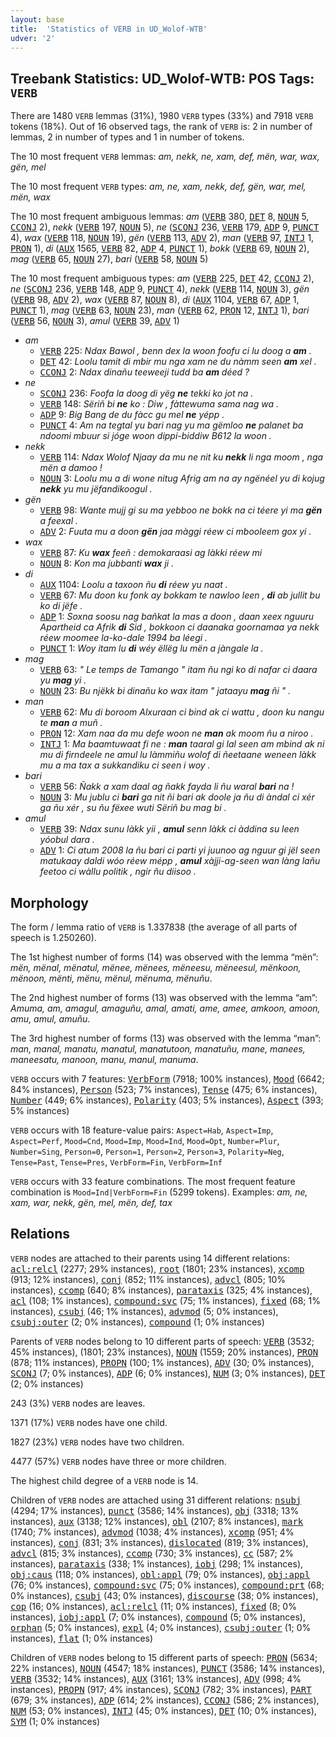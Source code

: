 ```yaml
---
layout: base
title:  'Statistics of VERB in UD_Wolof-WTB'
udver: '2'
---
```


## Treebank Statistics: UD_Wolof-WTB: POS Tags: `VERB`

There are 1480 `VERB` lemmas (31%), 1980 `VERB` types (33%) and 7918 `VERB` tokens (18%).
Out of 16 observed tags, the rank of `VERB` is: 2 in number of lemmas, 2 in number of types and 1 in number of tokens.

The 10 most frequent `VERB` lemmas: <em>am, nekk, ne, xam, def, mën, war, wax, gën, mel</em>

The 10 most frequent `VERB` types:  <em>am, ne, xam, nekk, def, gën, war, mel, mën, wax</em>

The 10 most frequent ambiguous lemmas: <em>am</em> (<tt><a href="wo_wtb-pos-VERB.html">VERB</a></tt> 380, <tt><a href="wo_wtb-pos-DET.html">DET</a></tt> 8, <tt><a href="wo_wtb-pos-NOUN.html">NOUN</a></tt> 5, <tt><a href="wo_wtb-pos-CCONJ.html">CCONJ</a></tt> 2), <em>nekk</em> (<tt><a href="wo_wtb-pos-VERB.html">VERB</a></tt> 197, <tt><a href="wo_wtb-pos-NOUN.html">NOUN</a></tt> 5), <em>ne</em> (<tt><a href="wo_wtb-pos-SCONJ.html">SCONJ</a></tt> 236, <tt><a href="wo_wtb-pos-VERB.html">VERB</a></tt> 179, <tt><a href="wo_wtb-pos-ADP.html">ADP</a></tt> 9, <tt><a href="wo_wtb-pos-PUNCT.html">PUNCT</a></tt> 4), <em>wax</em> (<tt><a href="wo_wtb-pos-VERB.html">VERB</a></tt> 118, <tt><a href="wo_wtb-pos-NOUN.html">NOUN</a></tt> 19), <em>gën</em> (<tt><a href="wo_wtb-pos-VERB.html">VERB</a></tt> 113, <tt><a href="wo_wtb-pos-ADV.html">ADV</a></tt> 2), <em>man</em> (<tt><a href="wo_wtb-pos-VERB.html">VERB</a></tt> 97, <tt><a href="wo_wtb-pos-INTJ.html">INTJ</a></tt> 1, <tt><a href="wo_wtb-pos-PRON.html">PRON</a></tt> 1), <em>di</em> (<tt><a href="wo_wtb-pos-AUX.html">AUX</a></tt> 1565, <tt><a href="wo_wtb-pos-VERB.html">VERB</a></tt> 82, <tt><a href="wo_wtb-pos-ADP.html">ADP</a></tt> 4, <tt><a href="wo_wtb-pos-PUNCT.html">PUNCT</a></tt> 1), <em>bokk</em> (<tt><a href="wo_wtb-pos-VERB.html">VERB</a></tt> 69, <tt><a href="wo_wtb-pos-NOUN.html">NOUN</a></tt> 2), <em>mag</em> (<tt><a href="wo_wtb-pos-VERB.html">VERB</a></tt> 65, <tt><a href="wo_wtb-pos-NOUN.html">NOUN</a></tt> 27), <em>bari</em> (<tt><a href="wo_wtb-pos-VERB.html">VERB</a></tt> 58, <tt><a href="wo_wtb-pos-NOUN.html">NOUN</a></tt> 5)

The 10 most frequent ambiguous types:  <em>am</em> (<tt><a href="wo_wtb-pos-VERB.html">VERB</a></tt> 225, <tt><a href="wo_wtb-pos-DET.html">DET</a></tt> 42, <tt><a href="wo_wtb-pos-CCONJ.html">CCONJ</a></tt> 2), <em>ne</em> (<tt><a href="wo_wtb-pos-SCONJ.html">SCONJ</a></tt> 236, <tt><a href="wo_wtb-pos-VERB.html">VERB</a></tt> 148, <tt><a href="wo_wtb-pos-ADP.html">ADP</a></tt> 9, <tt><a href="wo_wtb-pos-PUNCT.html">PUNCT</a></tt> 4), <em>nekk</em> (<tt><a href="wo_wtb-pos-VERB.html">VERB</a></tt> 114, <tt><a href="wo_wtb-pos-NOUN.html">NOUN</a></tt> 3), <em>gën</em> (<tt><a href="wo_wtb-pos-VERB.html">VERB</a></tt> 98, <tt><a href="wo_wtb-pos-ADV.html">ADV</a></tt> 2), <em>wax</em> (<tt><a href="wo_wtb-pos-VERB.html">VERB</a></tt> 87, <tt><a href="wo_wtb-pos-NOUN.html">NOUN</a></tt> 8), <em>di</em> (<tt><a href="wo_wtb-pos-AUX.html">AUX</a></tt> 1104, <tt><a href="wo_wtb-pos-VERB.html">VERB</a></tt> 67, <tt><a href="wo_wtb-pos-ADP.html">ADP</a></tt> 1, <tt><a href="wo_wtb-pos-PUNCT.html">PUNCT</a></tt> 1), <em>mag</em> (<tt><a href="wo_wtb-pos-VERB.html">VERB</a></tt> 63, <tt><a href="wo_wtb-pos-NOUN.html">NOUN</a></tt> 23), <em>man</em> (<tt><a href="wo_wtb-pos-VERB.html">VERB</a></tt> 62, <tt><a href="wo_wtb-pos-PRON.html">PRON</a></tt> 12, <tt><a href="wo_wtb-pos-INTJ.html">INTJ</a></tt> 1), <em>bari</em> (<tt><a href="wo_wtb-pos-VERB.html">VERB</a></tt> 56, <tt><a href="wo_wtb-pos-NOUN.html">NOUN</a></tt> 3), <em>amul</em> (<tt><a href="wo_wtb-pos-VERB.html">VERB</a></tt> 39, <tt><a href="wo_wtb-pos-ADV.html">ADV</a></tt> 1)


* <em>am</em>
  * <tt><a href="wo_wtb-pos-VERB.html">VERB</a></tt> 225: <em>Ndax Bawol , benn dex la woon foofu ci lu doog a <b>am</b> .</em>
  * <tt><a href="wo_wtb-pos-DET.html">DET</a></tt> 42: <em>Loolu tamit di mbir mu nga xam ne du nàmm seen <b>am</b> xel .</em>
  * <tt><a href="wo_wtb-pos-CCONJ.html">CCONJ</a></tt> 2: <em>Ndax dinañu teeweeji tudd ba <b>am</b> déed ?</em>
* <em>ne</em>
  * <tt><a href="wo_wtb-pos-SCONJ.html">SCONJ</a></tt> 236: <em>Foofa la doog di yëg <b>ne</b> tekki ko jot na .</em>
  * <tt><a href="wo_wtb-pos-VERB.html">VERB</a></tt> 148: <em>Sëriñ bi <b>ne</b> ko : Diw , fàttewuma sama nag wa .</em>
  * <tt><a href="wo_wtb-pos-ADP.html">ADP</a></tt> 9: <em>Big Bang de du fàcc gu mel <b>ne</b> yépp .</em>
  * <tt><a href="wo_wtb-pos-PUNCT.html">PUNCT</a></tt> 4: <em>Am na tegtal yu bari nag yu ma gëmloo <b>ne</b> palanet ba ndoomi mbuur si jóge woon dippi-biddiw B612 la woon .</em>
* <em>nekk</em>
  * <tt><a href="wo_wtb-pos-VERB.html">VERB</a></tt> 114: <em>Ndax Wolof Njaay da mu ne nit ku <b>nekk</b> li nga moom , nga mën a damoo !</em>
  * <tt><a href="wo_wtb-pos-NOUN.html">NOUN</a></tt> 3: <em>Loolu mu a di wone nitug Afrig am na ay ngënéel yu di kojug <b>nekk</b> yu mu jëfandikoogul .</em>
* <em>gën</em>
  * <tt><a href="wo_wtb-pos-VERB.html">VERB</a></tt> 98: <em>Wante mujj gi su ma yebboo ne bokk na ci téere yi ma <b>gën</b> a feexal .</em>
  * <tt><a href="wo_wtb-pos-ADV.html">ADV</a></tt> 2: <em>Fuuta mu a doon <b>gën</b> jaa màggi réew ci mbooleem gox yi .</em>
* <em>wax</em>
  * <tt><a href="wo_wtb-pos-VERB.html">VERB</a></tt> 87: <em>Ku <b>wax</b> feeñ : demokaraasi ag làkki réew mi</em>
  * <tt><a href="wo_wtb-pos-NOUN.html">NOUN</a></tt> 8: <em>Kon ma jubbanti <b>wax</b> ji .</em>
* <em>di</em>
  * <tt><a href="wo_wtb-pos-AUX.html">AUX</a></tt> 1104: <em>Loolu a taxoon ñu <b>di</b> réew yu naat .</em>
  * <tt><a href="wo_wtb-pos-VERB.html">VERB</a></tt> 67: <em>Mu doon ku fonk ay bokkam te nawloo leen , <b>di</b> ab jullit bu ko di jëfe .</em>
  * <tt><a href="wo_wtb-pos-ADP.html">ADP</a></tt> 1: <em>Soxna soosu nag bañkat la mas a doon , daan xeex nguuru Apartheid ca Afrik <b>di</b> Sid , bokkoon ci daanaka goornamaa ya nekk réew moomee la-ko-dale 1994 ba léegi .</em>
  * <tt><a href="wo_wtb-pos-PUNCT.html">PUNCT</a></tt> 1: <em>Woy itam lu <b>di</b> wéy ëllëg lu mën a jàngale la .</em>
* <em>mag</em>
  * <tt><a href="wo_wtb-pos-VERB.html">VERB</a></tt> 63: <em>" Le temps de Tamango " itam ñu ngi ko di nafar ci daara yu <b>mag</b> yi .</em>
  * <tt><a href="wo_wtb-pos-NOUN.html">NOUN</a></tt> 23: <em>Bu njëkk bi dinañu ko wax itam " jataayu <b>mag</b> ñi " .</em>
* <em>man</em>
  * <tt><a href="wo_wtb-pos-VERB.html">VERB</a></tt> 62: <em>Mu di boroom Alxuraan ci bind ak ci wattu , doon ku nangu te <b>man</b> a muñ .</em>
  * <tt><a href="wo_wtb-pos-PRON.html">PRON</a></tt> 12: <em>Xam naa da mu defe woon ne <b>man</b> ak moom ñu a niroo .</em>
  * <tt><a href="wo_wtb-pos-INTJ.html">INTJ</a></tt> 1: <em>Ma baamtuwaat fi ne : <b>man</b> taaral gi lal seen am mbind ak ni mu di firndeele ne amul lu làmmiñu wolof di ñeetaane weneen làkk mu a ma tax a sukkandiku ci seen i woy .</em>
* <em>bari</em>
  * <tt><a href="wo_wtb-pos-VERB.html">VERB</a></tt> 56: <em>Ñakk a xam daal ag ñakk fayda li ñu waral <b>bari</b> na !</em>
  * <tt><a href="wo_wtb-pos-NOUN.html">NOUN</a></tt> 3: <em>Mu jublu ci <b>bari</b> ga nit ñi bari ak doole ja ñu di àndal ci xér ga ñu xér , su ñu fëxee wuti Sëriñ bu mag bi .</em>
* <em>amul</em>
  * <tt><a href="wo_wtb-pos-VERB.html">VERB</a></tt> 39: <em>Ndax sunu làkk yii , <b>amul</b> senn làkk ci àddina su leen yóobul dara .</em>
  * <tt><a href="wo_wtb-pos-ADV.html">ADV</a></tt> 1: <em>Ci atum 2008 la ñu bari ci parti yi juunoo ag nguur gi jël seen matukaay daldi wóo réew mépp , <b>amul</b> xàjji-ag-seen wan làng lañu feetoo ci wàllu politik , ngir ñu diisoo .</em>

## Morphology

The form / lemma ratio of `VERB` is 1.337838 (the average of all parts of speech is 1.250260).

The 1st highest number of forms (14) was observed with the lemma “mën”: <em>mën, mënal, mënatul, mënee, mënees, mëneesu, mëneesul, mënkoon, mënoon, mënti, mënu, mënul, mënuma, mënuñu</em>.

The 2nd highest number of forms (13) was observed with the lemma “am”: <em>Amuma, am, amagul, amaguñu, amal, amati, ame, amee, amkoon, amoon, amu, amul, amuñu</em>.

The 3rd highest number of forms (13) was observed with the lemma “man”: <em>man, manal, manatu, manatul, manatutoon, manatuñu, mane, manees, maneesatu, manoon, manu, manul, manuma</em>.

`VERB` occurs with 7 features: <tt><a href="wo_wtb-feat-VerbForm.html">VerbForm</a></tt> (7918; 100% instances), <tt><a href="wo_wtb-feat-Mood.html">Mood</a></tt> (6642; 84% instances), <tt><a href="wo_wtb-feat-Person.html">Person</a></tt> (523; 7% instances), <tt><a href="wo_wtb-feat-Tense.html">Tense</a></tt> (475; 6% instances), <tt><a href="wo_wtb-feat-Number.html">Number</a></tt> (449; 6% instances), <tt><a href="wo_wtb-feat-Polarity.html">Polarity</a></tt> (403; 5% instances), <tt><a href="wo_wtb-feat-Aspect.html">Aspect</a></tt> (393; 5% instances)

`VERB` occurs with 18 feature-value pairs: `Aspect=Hab`, `Aspect=Imp`, `Aspect=Perf`, `Mood=Cnd`, `Mood=Imp`, `Mood=Ind`, `Mood=Opt`, `Number=Plur`, `Number=Sing`, `Person=0`, `Person=1`, `Person=2`, `Person=3`, `Polarity=Neg`, `Tense=Past`, `Tense=Pres`, `VerbForm=Fin`, `VerbForm=Inf`

`VERB` occurs with 33 feature combinations.
The most frequent feature combination is `Mood=Ind|VerbForm=Fin` (5299 tokens).
Examples: <em>am, ne, xam, war, nekk, gën, mel, mën, def, tax</em>


## Relations

`VERB` nodes are attached to their parents using 14 different relations: <tt><a href="wo_wtb-dep-acl-relcl.html">acl:relcl</a></tt> (2277; 29% instances), <tt><a href="wo_wtb-dep-root.html">root</a></tt> (1801; 23% instances), <tt><a href="wo_wtb-dep-xcomp.html">xcomp</a></tt> (913; 12% instances), <tt><a href="wo_wtb-dep-conj.html">conj</a></tt> (852; 11% instances), <tt><a href="wo_wtb-dep-advcl.html">advcl</a></tt> (805; 10% instances), <tt><a href="wo_wtb-dep-ccomp.html">ccomp</a></tt> (640; 8% instances), <tt><a href="wo_wtb-dep-parataxis.html">parataxis</a></tt> (325; 4% instances), <tt><a href="wo_wtb-dep-acl.html">acl</a></tt> (108; 1% instances), <tt><a href="wo_wtb-dep-compound-svc.html">compound:svc</a></tt> (75; 1% instances), <tt><a href="wo_wtb-dep-fixed.html">fixed</a></tt> (68; 1% instances), <tt><a href="wo_wtb-dep-csubj.html">csubj</a></tt> (46; 1% instances), <tt><a href="wo_wtb-dep-advmod.html">advmod</a></tt> (5; 0% instances), <tt><a href="wo_wtb-dep-csubj-outer.html">csubj:outer</a></tt> (2; 0% instances), <tt><a href="wo_wtb-dep-compound.html">compound</a></tt> (1; 0% instances)

Parents of `VERB` nodes belong to 10 different parts of speech: <tt><a href="wo_wtb-pos-VERB.html">VERB</a></tt> (3532; 45% instances),  (1801; 23% instances), <tt><a href="wo_wtb-pos-NOUN.html">NOUN</a></tt> (1559; 20% instances), <tt><a href="wo_wtb-pos-PRON.html">PRON</a></tt> (878; 11% instances), <tt><a href="wo_wtb-pos-PROPN.html">PROPN</a></tt> (100; 1% instances), <tt><a href="wo_wtb-pos-ADV.html">ADV</a></tt> (30; 0% instances), <tt><a href="wo_wtb-pos-SCONJ.html">SCONJ</a></tt> (7; 0% instances), <tt><a href="wo_wtb-pos-ADP.html">ADP</a></tt> (6; 0% instances), <tt><a href="wo_wtb-pos-NUM.html">NUM</a></tt> (3; 0% instances), <tt><a href="wo_wtb-pos-DET.html">DET</a></tt> (2; 0% instances)

243 (3%) `VERB` nodes are leaves.

1371 (17%) `VERB` nodes have one child.

1827 (23%) `VERB` nodes have two children.

4477 (57%) `VERB` nodes have three or more children.

The highest child degree of a `VERB` node is 14.

Children of `VERB` nodes are attached using 31 different relations: <tt><a href="wo_wtb-dep-nsubj.html">nsubj</a></tt> (4294; 17% instances), <tt><a href="wo_wtb-dep-punct.html">punct</a></tt> (3586; 14% instances), <tt><a href="wo_wtb-dep-obj.html">obj</a></tt> (3318; 13% instances), <tt><a href="wo_wtb-dep-aux.html">aux</a></tt> (3138; 12% instances), <tt><a href="wo_wtb-dep-obl.html">obl</a></tt> (2107; 8% instances), <tt><a href="wo_wtb-dep-mark.html">mark</a></tt> (1740; 7% instances), <tt><a href="wo_wtb-dep-advmod.html">advmod</a></tt> (1038; 4% instances), <tt><a href="wo_wtb-dep-xcomp.html">xcomp</a></tt> (951; 4% instances), <tt><a href="wo_wtb-dep-conj.html">conj</a></tt> (831; 3% instances), <tt><a href="wo_wtb-dep-dislocated.html">dislocated</a></tt> (819; 3% instances), <tt><a href="wo_wtb-dep-advcl.html">advcl</a></tt> (815; 3% instances), <tt><a href="wo_wtb-dep-ccomp.html">ccomp</a></tt> (730; 3% instances), <tt><a href="wo_wtb-dep-cc.html">cc</a></tt> (587; 2% instances), <tt><a href="wo_wtb-dep-parataxis.html">parataxis</a></tt> (338; 1% instances), <tt><a href="wo_wtb-dep-iobj.html">iobj</a></tt> (298; 1% instances), <tt><a href="wo_wtb-dep-obj-caus.html">obj:caus</a></tt> (118; 0% instances), <tt><a href="wo_wtb-dep-obl-appl.html">obl:appl</a></tt> (79; 0% instances), <tt><a href="wo_wtb-dep-obj-appl.html">obj:appl</a></tt> (76; 0% instances), <tt><a href="wo_wtb-dep-compound-svc.html">compound:svc</a></tt> (75; 0% instances), <tt><a href="wo_wtb-dep-compound-prt.html">compound:prt</a></tt> (68; 0% instances), <tt><a href="wo_wtb-dep-csubj.html">csubj</a></tt> (43; 0% instances), <tt><a href="wo_wtb-dep-discourse.html">discourse</a></tt> (38; 0% instances), <tt><a href="wo_wtb-dep-cop.html">cop</a></tt> (16; 0% instances), <tt><a href="wo_wtb-dep-acl-relcl.html">acl:relcl</a></tt> (11; 0% instances), <tt><a href="wo_wtb-dep-fixed.html">fixed</a></tt> (8; 0% instances), <tt><a href="wo_wtb-dep-iobj-appl.html">iobj:appl</a></tt> (7; 0% instances), <tt><a href="wo_wtb-dep-compound.html">compound</a></tt> (5; 0% instances), <tt><a href="wo_wtb-dep-orphan.html">orphan</a></tt> (5; 0% instances), <tt><a href="wo_wtb-dep-expl.html">expl</a></tt> (4; 0% instances), <tt><a href="wo_wtb-dep-csubj-outer.html">csubj:outer</a></tt> (1; 0% instances), <tt><a href="wo_wtb-dep-flat.html">flat</a></tt> (1; 0% instances)

Children of `VERB` nodes belong to 15 different parts of speech: <tt><a href="wo_wtb-pos-PRON.html">PRON</a></tt> (5634; 22% instances), <tt><a href="wo_wtb-pos-NOUN.html">NOUN</a></tt> (4547; 18% instances), <tt><a href="wo_wtb-pos-PUNCT.html">PUNCT</a></tt> (3586; 14% instances), <tt><a href="wo_wtb-pos-VERB.html">VERB</a></tt> (3532; 14% instances), <tt><a href="wo_wtb-pos-AUX.html">AUX</a></tt> (3161; 13% instances), <tt><a href="wo_wtb-pos-ADV.html">ADV</a></tt> (998; 4% instances), <tt><a href="wo_wtb-pos-PROPN.html">PROPN</a></tt> (917; 4% instances), <tt><a href="wo_wtb-pos-SCONJ.html">SCONJ</a></tt> (782; 3% instances), <tt><a href="wo_wtb-pos-PART.html">PART</a></tt> (679; 3% instances), <tt><a href="wo_wtb-pos-ADP.html">ADP</a></tt> (614; 2% instances), <tt><a href="wo_wtb-pos-CCONJ.html">CCONJ</a></tt> (586; 2% instances), <tt><a href="wo_wtb-pos-NUM.html">NUM</a></tt> (53; 0% instances), <tt><a href="wo_wtb-pos-INTJ.html">INTJ</a></tt> (45; 0% instances), <tt><a href="wo_wtb-pos-DET.html">DET</a></tt> (10; 0% instances), <tt><a href="wo_wtb-pos-SYM.html">SYM</a></tt> (1; 0% instances)

